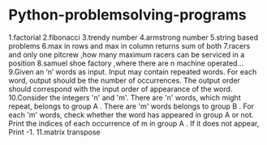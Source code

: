 # Python-problemsolving-programs

1.factorial
2.fibonacci
3.trendy number
4.armstrong number
5.string based problems
6.max in rows and max in column returns sum of both
7.racers and only one pitcrew ,how many maximum racers can be serviced in a position
8.samuel shoe factory ,where there are n machine operated...
9.Given an ‘n’ words as input. Input may contain repeated words. For each word, output should be the number of occurrences.
  The output order should correspond with the input order of appearance of the word.
10.Consider the integers 'n' and 'm'. There are 'n' words, which might repeat, belongs to group A . There are 'm' words belongs to group B .
  For each 'm' words, check whether the word has appeared in group A or not.
  Print the indices of each occurrence of m in group A . If it does not appear, Print -1.
11.matrix transpose

